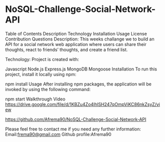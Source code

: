 # NoSQL-Challenge-Social-Network-API
Table of Contents
Description
Technology
Installation
Usage
License
Contribution
Questions
Description:
This weeks challange we to build an API for a social network web application where users can share their thoughts, react to friends’ thoughts, and create a friend list.

Technology:
Project is created with:

Javascript
Node.js
Express.js
MongoDB
Mongoose
Installation
To run this project, install it locally using npm:

npm install
Usage
After installing npm packages, the application will be invoked by using the following command:

npm start
Walkthrough Video
https://drive.google.com/file/d/1KBZu4Zo4lhlSH247qOmpViKC86nkZsyZ/view

https://github.com/Afrema90/NoSQL-Challenge-Social-Network-API

Please feel free to contact me if you need any further information:
Email:frema90@gmail.com
Github profile:Afrema90